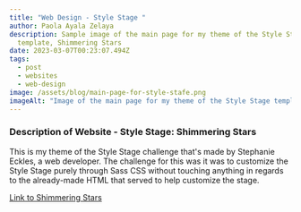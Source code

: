 ```yaml
---
title: "Web Design - Style Stage "
author: Paola Ayala Zelaya
description: Sample image of the main page for my theme of the Style Stage
  template, Shimmering Stars
date: 2023-03-07T00:23:07.494Z
tags:
  - post
  - websites
  - web-design
image: /assets/blog/main-page-for-style-stafe.png
imageAlt: "Image of the main page for my theme of the Style Stage template "
---
```

### D﻿escription of Website - Style Stage: Shimmering Stars

T﻿his is my theme of the Style Stage challenge that's made by Stephanie Eckles, a web developer. The challenge for this was it was to customize the Style Stage purely through Sass CSS without touching anything in regards to the already-made HTML that served to help customize the stage. 

[L﻿ink to Shimmering Stars](https://stylestage.dev/styles/shimmering-stars/)
